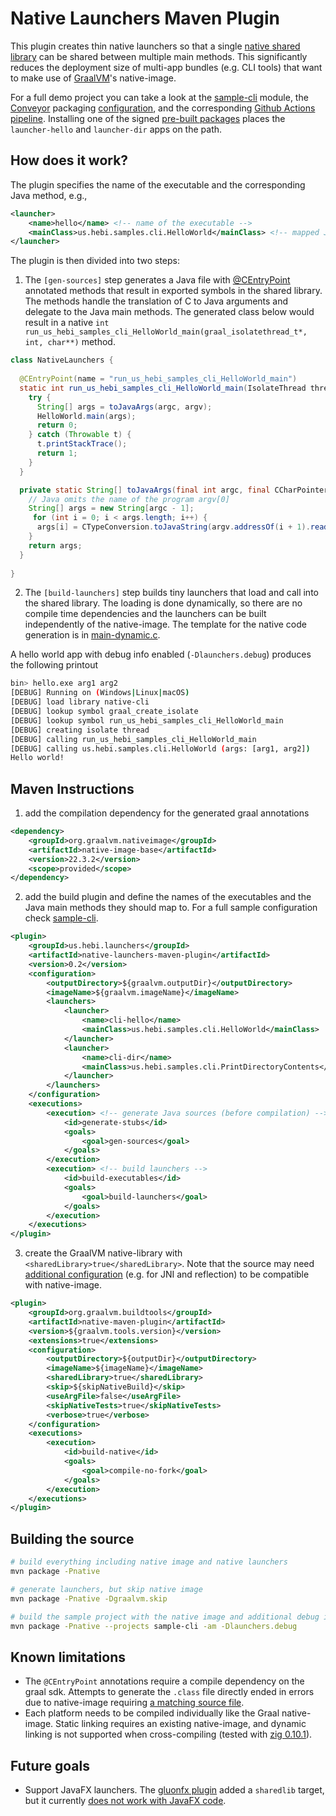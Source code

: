 # Native Launchers Maven Plugin

This plugin creates thin native launchers so that a single [native shared library](https://github.com/oracle/graal/blob/release/graal-vm/22.3/docs/reference-manual/native-image/InteropWithNativeCode.md) can be shared between multiple main methods. This significantly reduces the deployment size of multi-app bundles (e.g. CLI tools) that want to make use of [GraalVM](https://www.graalvm.org/)'s native-image.

For a full demo project you can take a look at the [sample-cli](./sample-cli/pom.xml) module, the [Conveyor](https://conveyor.hydraulic.dev/) packaging [configuration](./conveyor.conf), and the corresponding [Github Actions pipeline](.github/workflows/build-demo-images.yml). Installing one of the signed [pre-built packages](https://hebirobotics.github.io/native-launchers-maven-plugin/download.html) places the `launcher-hello` and `launcher-dir` apps on the path. 

## How does it work?

The plugin specifies the name of the executable and the corresponding Java method, e.g.,

```xml
<launcher>
    <name>hello</name> <!-- name of the executable -->
    <mainClass>us.hebi.samples.cli.HelloWorld</mainClass> <!-- mapped Java main method -->
</launcher>
```

The plugin is then divided into two steps:

1. The `[gen-sources]` step generates a Java file with [@CEntryPoint](https://www.graalvm.org/sdk/javadoc/org/graalvm/nativeimage/c/function/CEntryPoint.html) annotated methods that result in exported symbols in the shared library. The methods handle the translation of C to Java arguments and delegate to the Java main methods. The generated class below would result in a native `int run_us_hebi_samples_cli_HelloWorld_main(graal_isolatethread_t*, int, char**)` method.

```Java
class NativeLaunchers {
    
  @CEntryPoint(name = "run_us_hebi_samples_cli_HelloWorld_main")
  static int run_us_hebi_samples_cli_HelloWorld_main(IsolateThread thread, int argc,  CCharPointerPointer argv) {
    try {
      String[] args = toJavaArgs(argc, argv);
      HelloWorld.main(args);
      return 0;
    } catch (Throwable t) {
      t.printStackTrace();
      return 1;
    }
  }

  private static String[] toJavaArgs(final int argc, final CCharPointerPointer argv) {
    // Java omits the name of the program argv[0]
    String[] args = new String[argc - 1];
     for (int i = 0; i < args.length; i++) {
      args[i] = CTypeConversion.toJavaString(argv.addressOf(i + 1).read());
    }
    return args;
  }
  
}
```

2. The `[build-launchers]` step builds tiny launchers that load and call into the shared library. The loading is done dynamically, so there are no compile time dependencies and the launchers can be built independently of the native-image. The template for the native code generation is in [main-dynamic.c](native-launchers-maven-plugin/src/main/resources/us/hebi/launchers/templates/main-dynamic.c).

A hello world app with debug info enabled (`-Dlaunchers.debug`) produces the following printout

```bash
bin> hello.exe arg1 arg2
[DEBUG] Running on (Windows|Linux|macOS)
[DEBUG] load library native-cli
[DEBUG] lookup symbol graal_create_isolate
[DEBUG] lookup symbol run_us_hebi_samples_cli_HelloWorld_main
[DEBUG] creating isolate thread
[DEBUG] calling run_us_hebi_samples_cli_HelloWorld_main
[DEBUG] calling us.hebi.samples.cli.HelloWorld (args: [arg1, arg2])
Hello world!
```

## Maven Instructions

1. add the compilation dependency for the generated graal annotations
```xml
<dependency>
    <groupId>org.graalvm.nativeimage</groupId>
    <artifactId>native-image-base</artifactId>
    <version>22.3.2</version>
    <scope>provided</scope>
</dependency>
```

2. add the build plugin and define the names of the executables and the Java main methods they should map to. For a full sample configuration check [sample-cli](./sample-cli/pom.xml).

```xml
<plugin>
    <groupId>us.hebi.launchers</groupId>
    <artifactId>native-launchers-maven-plugin</artifactId>
    <version>0.2</version>
    <configuration>
        <outputDirectory>${graalvm.outputDir}</outputDirectory>
        <imageName>${graalvm.imageName}</imageName>
        <launchers>
            <launcher>
                <name>cli-hello</name>
                <mainClass>us.hebi.samples.cli.HelloWorld</mainClass>
            </launcher>
            <launcher>
                <name>cli-dir</name>
                <mainClass>us.hebi.samples.cli.PrintDirectoryContents</mainClass>
            </launcher>
        </launchers>
    </configuration>
    <executions>
        <execution> <!-- generate Java sources (before compilation) -->
            <id>generate-stubs</id>
            <goals>
                <goal>gen-sources</goal>
            </goals>
        </execution>
        <execution> <!-- build launchers -->
            <id>build-executables</id>
            <goals>
                <goal>build-launchers</goal>
            </goals>
        </execution>
    </executions>
</plugin> 
```

3. create the GraalVM native-library with `<sharedLibrary>true</sharedLibrary>`. Note that the source may need [additional configuration](https://www.graalvm.org/22.3/reference-manual/native-image/guides/configure-with-tracing-agent/) (e.g. for JNI and reflection) to be compatible with native-image.

```xml
<plugin>
    <groupId>org.graalvm.buildtools</groupId>
    <artifactId>native-maven-plugin</artifactId>
    <version>${graalvm.tools.version}</version>
    <extensions>true</extensions>
    <configuration>
        <outputDirectory>${outputDir}</outputDirectory>
        <imageName>${imageName}</imageName>
        <sharedLibrary>true</sharedLibrary>
        <skip>${skipNativeBuild}</skip>
        <useArgFile>false</useArgFile>
        <skipNativeTests>true</skipNativeTests>
        <verbose>true</verbose>
    </configuration>
    <executions>
        <execution>
            <id>build-native</id>
            <goals>
                <goal>compile-no-fork</goal>
            </goals>
        </execution>
    </executions>
</plugin>
```

## Building the source

```bash
# build everything including native image and native launchers
mvn package -Pnative

# generate launchers, but skip native image
mvn package -Pnative -Dgraalvm.skip

# build the sample project with the native image and additional debug info
mvn package -Pnative --projects sample-cli -am -Dlaunchers.debug
```


## Known limitations
* The `@CEntryPoint` annotations require a compile dependency on the graal sdk. Attempts to generate the `.class` file directly ended in errors due to native-image requiring [a matching source file](https://github.com/graalvm/graal-jvmci-8/blob/master/jvmci/jdk.vm.ci.meta/src/jdk/vm/ci/meta/ResolvedJavaType.java#L315-L318).
* Each platform needs to be compiled individually like the Graal native-image. Static linking requires an existing native-image, and dynamic linking is not supported when cross-compiling (tested with [zig 0.10.1](https://ziglang.org/download/0.10.1/release-notes.html)).

## Future goals
* Support JavaFX launchers. The [gluonfx plugin](https://github.com/gluonhq/gluonfx-maven-plugin) added a `sharedlib` target, but it currently [does not work with JavaFX code](https://docs.gluonhq.com/#_native_shared_libraries).
